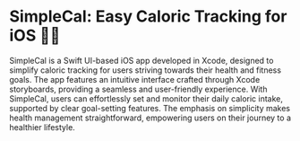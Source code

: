 # SimpleCal: Easy Caloric Tracking for iOS 🏃‍♂️

SimpleCal is a Swift UI-based iOS app developed in Xcode, designed to simplify caloric tracking for users striving towards their health and fitness goals. The app features an intuitive interface crafted through Xcode storyboards, providing a seamless and user-friendly experience. With SimpleCal, users can effortlessly set and monitor their daily caloric intake, supported by clear goal-setting features. The emphasis on simplicity makes health management straightforward, empowering users on their journey to a healthier lifestyle.

